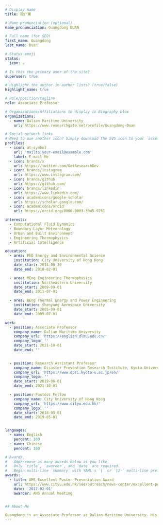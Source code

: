 ```yaml
---
# Display name
title: 段广東

# Name pronunciation (optional)
name_pronunciation: Guangdong DUAN

# Full name (for SEO)
first_name: Guangdong
last_name: Duan 

# Status emoji
status:
  icon: ☕️

# Is this the primary user of the site?
superuser: true

# Highlight the author in author lists? (true/false)
highlight_name: true

# Role/position/tagline
role: Associate Professor 

# Organizations/Affiliations to display in Biography blox
organizations:
  - name: Dalian Maritime University 
    url: https://www.researchgate.net/profile/Guangdong-Duan

# Social network links
# Need to use another icon? Simply download the SVG icon to your `assets/media/icons/` folder.
profiles:
  - icon: at-symbol
    url: 'mailto:your-email@example.com'
    label: E-mail Me
  - icon: brands/x
    url: https://twitter.com/GetResearchDev
  - icon: brands/instagram
    url: https://www.instagram.com/
  - icon: brands/github
    url: https://github.com/
  - icon: brands/linkedin
    url: https://www.linkedin.com/
  - icon: academicons/google-scholar
    url: https://scholar.google.com/
  - icon: academicons/orcid
    url: https://orcid.org/0000-0003-3045-9261

interests:
  - Computational Fluid Dynamics 
  - Boundary-Layer Meteorology
  - Urban and Built Environment
  - Engineering Thermophysics 
  - Artificial Intelligence

education:
  - area: PhD Energy and Environmental Science 
    institution: City University of Hong Kong
    date_start: 2014-08-30
    date_end: 2018-02-01

  - area: MEng Engineering Thermophysics
    institution: Northeastern University
    date_start: 2009-09-01
    date_end: 2011-07-01

  - area: BEng Thermal Energy and Power Engineering 
    institution: Shenyang Aerospace University
    date_start: 2005-09-01
    date_end: 2009-07-01

work:
  - position: Associate Professor 
    company_name: Dalian Maritime University 
    company_url: 'https://english.dlmu.edu.cn/'
    company_logo: ''
    date_start: 2021-10-01
    date_end: ''

    
  - position: Research Assistant Professor 
    company_name: Disaster Prevention Research Institute, Kyoto University 
    company_url: 'https://www.dpri.kyoto-u.ac.jp/en/'
    company_logo: ''
    date_start: 2019-06-01
    date_end: 2021-10-01

  - position: Postdoc Fellow 
    company_name: City University of Hong Kong
    company_url: 'https://www.cityu.edu.hk/'
    company_logo: ''
    date_start: 2018-03-01
    date_end: 2019-05-01


languages:
  - name: English
    percent: 100
  - name: Chinese
    percent: 100 

# Awards.
#   Add/remove as many awards below as you like.
#   Only `title`, `awarder`, and `date` are required.
#   Begin multi-line `summary` with YAML's `|` or `|2-` multi-line prefix and indent 2 spaces below.
awards:
  - title: AMS Excellent Poster Presentation Award
    url: https://www.cityu.edu.hk/see/outreach/news-center/excellent-poster-award-97th-ams-annual-meeting
    date: '2017-02-01'
    awarder: AMS Annual Meeting


## About Me

Guangdong is an Associate Professor at Dalian Maritime University. His research interests include urban boundary-layer meteorology, air pollution and exposure, urban ventilation and built environment.
---
```


